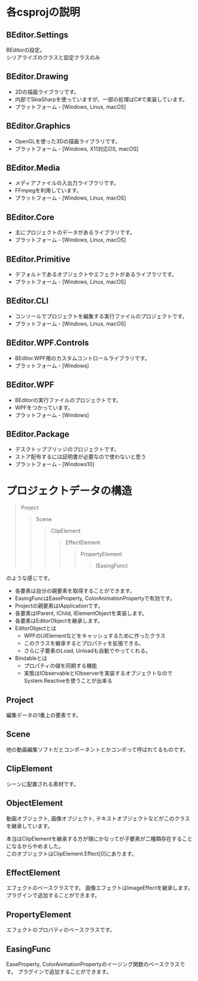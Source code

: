 # 各csprojの説明

## BEditor.Settings

BEditorの設定。  
シリアライズのクラスと設定クラスのみ

## BEditor.Drawing

* 2Dの描画ライブラリです。  
* 内部でSkiaSharpを使っていますが、一部の処理はC#で実装しています。
* プラットフォーム - [Windows, Linux, macOS]

## BEditor.Graphics

* OpenGLを使った3Dの描画ライブラリです。
* プラットフォーム - [Windows, X11対応OS, macOS]

## BEditor.Media

* メディアファイルの入出力ライブラリです。  
* FFmpegを利用しています。
* プラットフォーム - [Windows, Linux, macOS]

## BEditor.Core

* 主にプロジェクトのデータがあるライブラリです。
* プラットフォーム - [Windows, Linux, macOS]

## BEditor.Primitive

* デフォルトであるオブジェクトやエフェクトがあるライブラリです。
* プラットフォーム - [Windows, Linux, macOS]

## BEditor.CLI

* コンソールでプロジェクトを編集する実行ファイルのプロジェクトです。
* プラットフォーム - [Windows, Linux, macOS]

## BEditor.WPF.Controls

* BEditor.WPF用のカスタムコントロールライブラリです。
* プラットフォーム - [Windows]

## BEditor.WPF

* BEditorの実行ファイルのプロジェクトです。  
* WPFをつかっています。
* プラットフォーム - [Windows]

## BEditor.Package

* デスクトップブリッジのプロジェクトです。
* ストア配布するには証明書が必要なので使わないと思う
* プラットフォーム - [Windows10]

# プロジェクトデータの構造

> Project
> > Scene
> > > ClipElement
> > > > EffectElement
> > > > > PropertyElement
> > > > > > (EasingFunc)

のような感じです。  
* 各要素は自分の親要素を取得することができます。  
* EasingFuncはEaseProperty, ColorAnimationPropertyで有効です。
* Projectの親要素はIApplicationです。
* 各要素はIParent, IChild, IElementObjectを実装します。
* 各要素はEditorObjectを継承します。
* EditorObjectとは
    * WPFのUIElementなどをキャッシュするために作ったクラス
    * このクラスを継承するとプロパティを拡張できる。
    * さらに子要素のLoad, Unloadも自動でやってくれる。
* Bindableとは
    * プロパティの値を同期する機能
    * 実態はIObservableとIObserverを実装するオブジェクトなのでSystem.Reactiveを使うことが出来る

## Project

編集データの1番上の要素です。

## Scene

他の動画編集ソフトだとコンポーネントとかコンポって呼ばれてるものです。

## ClipElement

シーンに配置される素材です。

## ObjectElement

動画オブジェクト, 画像オブジェクト, テキストオブジェクトなどがこのクラスを継承しています。  
  
本当はClipElementを継承する方が理にかなってが子要素が二種類存在することになるからやめました。  
このオブジェクトはClipElement.Effect[0]にあります。  

## EffectElement

エフェクトのベースクラスです。
画像エフェクトはImageEffectを継承します。  
プラグインで追加することができます。

## PropertyElement

エフェクトのプロパティのベースクラスです。

## EasingFunc

EaseProperty, ColorAnimationPropertyのイージング関数のベースクラスです。
プラグインで追加することができます。
